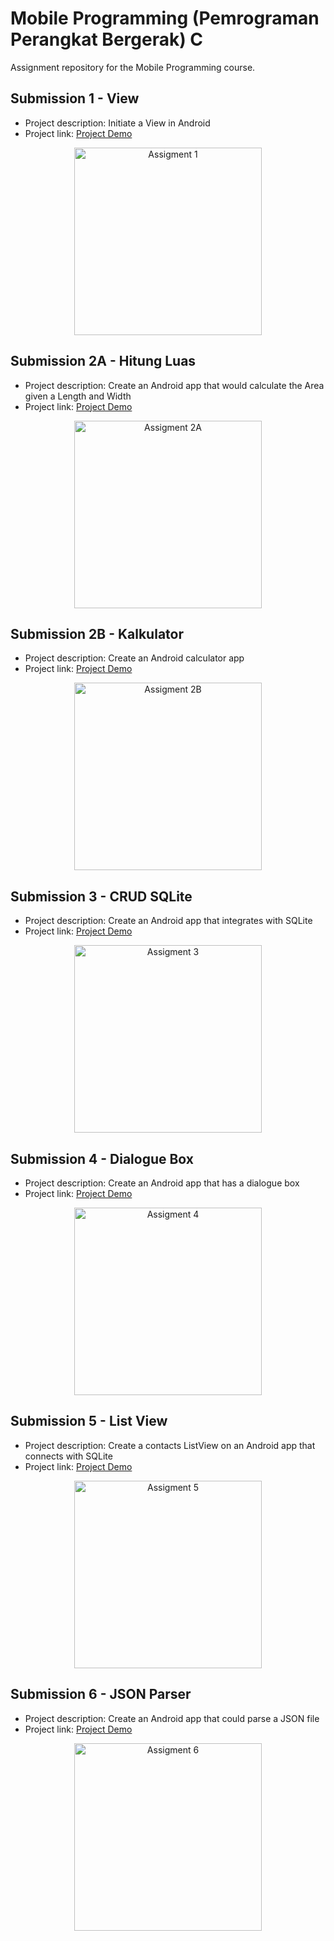 # Mobile Programming (Pemrograman Perangkat Bergerak) C
Assignment repository for the Mobile Programming course.

## Submission 1 - View
- Project description: Initiate a View in Android
- Project link: [Project Demo](https://youtu.be/jARSNQgwU-Y)
<p align="center">
    <img src="./images/assignment_1.png" alt="Assigment 1" width="300" text-align="center">
</p>

## Submission 2A - Hitung Luas
- Project description: Create an Android app that would calculate the Area given a Length and Width
- Project link: [Project Demo](https://youtu.be/jARSNQgwU-Y)
<p align="center">
    <img src="./images/assignment_2a.png" alt="Assigment 2A" width="300" text-align="center">
</p>

## Submission 2B - Kalkulator
- Project description: Create an Android calculator app
- Project link: [Project Demo](https://youtu.be/_rDw-d4toSA)
<p align="center">
    <img src="./images/assignment_2b.png" alt="Assigment 2B" width="300" text-align="center">
</p>

## Submission 3 - CRUD SQLite
- Project description: Create an Android app that integrates with SQLite
- Project link: [Project Demo](https://youtu.be/NznmIYZGGFY)
<p align="center">
    <img src="./images/assignment_3.png" alt="Assigment 3" width="300" text-align="center">
</p>

## Submission 4 - Dialogue Box
- Project description: Create an Android app that has a dialogue box
- Project link: [Project Demo](https://youtu.be/NznmIYZGGFY)
<p align="center">
    <img src="./images/assignment_3.png" alt="Assigment 4" width="300" text-align="center">
</p>

## Submission 5 - List View 
- Project description: Create a contacts ListView on an Android app that connects with SQLite
- Project link: [Project Demo](https://youtu.be/dfbZ6GwSiNw)
<p align="center">
    <img src="./images/assignment_5.png" alt="Assigment 5" width="300" text-align="center">
</p>

## Submission 6 - JSON Parser
- Project description: Create an Android app that could parse a JSON file
- Project link: [Project Demo](https://youtu.be/oGO8WJo5mz4)
<p align="center">
    <img src="./images/assignment_6.png" alt="Assigment 6" width="300" text-align="center">
</p>